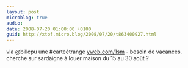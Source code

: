 ```yaml
---
layout: post
microblog: true
audio: 
date: 2008-07-20 01:00:00 +0100
guid: http://xtof.micro.blog/2008/07/20/t863400927.html
---
```

via @billcpu une #carteétrange [yweb.com/1sm](http://yweb.com/1sm) - besoin de vacances. cherche sur sardaigne à louer maison du 15 au 30 août ?
